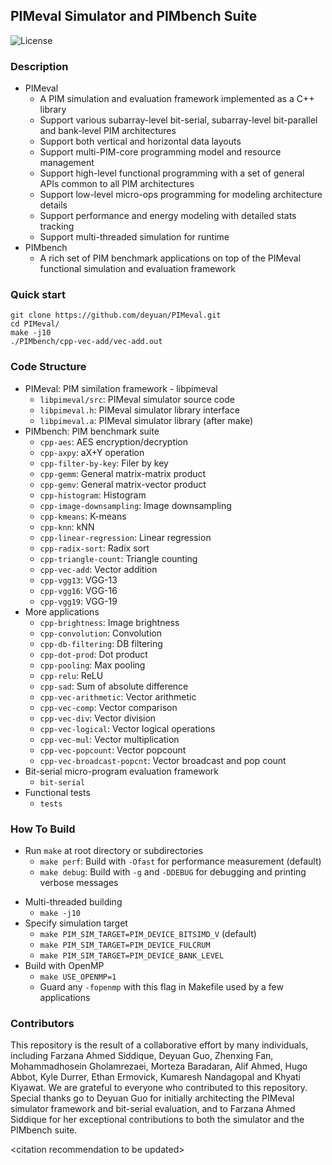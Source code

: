 ## PIMeval Simulator and PIMbench Suite

![License](https://img.shields.io/badge/license-MIT-green.svg)

### Description
* PIMeval
  * A PIM simulation and evaluation framework implemented as a C++ library
  * Support various subarray-level bit-serial, subarray-level bit-parallel and bank-level PIM architectures
  * Support both vertical and horizontal data layouts
  * Support multi-PIM-core programming model and resource management
  * Support high-level functional programming with a set of general APIs common to all PIM architectures
  * Support low-level micro-ops programming for modeling architecture details
  * Support performance and energy modeling with detailed stats tracking
  * Support multi-threaded simulation for runtime
* PIMbench
  * A rich set of PIM benchmark applications on top of the PIMeval functional simulation and evaluation framework

### Quick start
```
git clone https://github.com/deyuan/PIMeval.git
cd PIMeval/
make -j10
./PIMbench/cpp-vec-add/vec-add.out
```

### Code Structure
* PIMeval: PIM similation framework - libpimeval
  * `libpimeval/src`: PIMeval simulator source code
  * `libpimeval.h`: PIMeval simulator library interface
  * `libpimeval.a`: PIMeval simulator library (after make)
* PIMbench: PIM benchmark suite
  * `cpp-aes`: AES encryption/decryption
  * `cpp-axpy`: aX+Y operation
  * `cpp-filter-by-key`: Filer by key
  * `cpp-gemm`: General matrix-matrix product
  * `cpp-gemv`: General matrix-vector product
  * `cpp-histogram`: Histogram
  * `cpp-image-downsampling`: Image downsampling
  * `cpp-kmeans`: K-means
  * `cpp-knn`: kNN
  * `cpp-linear-regression`: Linear regression
  * `cpp-radix-sort`: Radix sort
  * `cpp-triangle-count`: Triangle counting
  * `cpp-vec-add`: Vector addition
  * `cpp-vgg13`: VGG-13
  * `cpp-vgg16`: VGG-16
  * `cpp-vgg19`: VGG-19
* More applications
  * `cpp-brightness`: Image brightness
  * `cpp-convolution`: Convolution
  * `cpp-db-filtering`: DB filtering
  * `cpp-dot-prod`: Dot product
  * `cpp-pooling`: Max pooling
  * `cpp-relu`: ReLU
  * `cpp-sad`: Sum of absolute difference
  * `cpp-vec-arithmetic`: Vector arithmetic
  * `cpp-vec-comp`: Vector comparison
  * `cpp-vec-div`: Vector division
  * `cpp-vec-logical`: Vector logical operations
  * `cpp-vec-mul`: Vector multiplication
  * `cpp-vec-popcount`: Vector popcount
  * `cpp-vec-broadcast-popcnt`: Vector broadcast and pop count
* Bit-serial micro-program evaluation framework
  * `bit-serial`
* Functional tests
  * `tests`

### How To Build
* Run `make` at root directory or subdirectories
  * `make perf`: Build with `-Ofast` for performance measurement (default)
  * `make debug`: Build with `-g` and `-DDEBUG` for debugging and printing verbose messages
<!--
  * `make dramsim3_integ`: Enable DRAMsim3 related code with `-DDRAMSIM3_INTEG`
-->
* Multi-threaded building
  * `make -j10`
* Specify simulation target
  * `make PIM_SIM_TARGET=PIM_DEVICE_BITSIMD_V` (default)
  * `make PIM_SIM_TARGET=PIM_DEVICE_FULCRUM`
  * `make PIM_SIM_TARGET=PIM_DEVICE_BANK_LEVEL`
* Build with OpenMP
  * `make USE_OPENMP=1`
  * Guard any `-fopenmp` with this flag in Makefile used by a few applications

<!--
### About DRAMsim3 Integration
* This module contains a copy of DRAMsim3
  * Oringal DRAMsim3 repo: https://github.com/umd-memsys/DRAMsim3
  * Clone date: 05/06/2024
  * Location: ./third_party/DRAMsim3/
* DRAMsim3 related code are guarded with DRAMSIM3_INTEG flag
  * Requires `make dramsim3_integ`
* Below is needed for dramsim3_integ for now
```bash
# Build dramsim3
git clone https://github.com/fasiddique/DRAMsim3.git
cd DRAMsim3/
git checkout benchmark
mkdir build
cd build
cmake ..
make -j
# Build PIM functional simulator
git clone <url_to_this_repo>
cd pim-func-sim
export DRAMSIM3_PATH=<path_to_DRAMSIM3>
make -j
```
-->

### Contributors
This repository is the result of a collaborative effort by many individuals, including Farzana Ahmed Siddique, Deyuan Guo, Zhenxing Fan, Mohammadhosein Gholamrezaei, Morteza Baradaran, Alif Ahmed, Hugo Abbot, Kyle Durrer, Ethan Ermovick, Kumaresh Nandagopal and Khyati Kiyawat. We are grateful to everyone who contributed to this repository. Special thanks go to Deyuan Guo for initially architecting the PIMeval simulator framework and bit-serial evaluation, and to Farzana Ahmed Siddique for her exceptional contributions to both the simulator and the PIMbench suite.

\<citation recommendation to be updated\>
